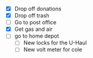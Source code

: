 - [x] Drop off donations 
- [x] Drop off trash
- [ ] Go to post office
- [x] Get gas and air
- [ ] go to home depot 
	- [ ] New locks for the U-Haul 
	- [ ] New volt meter for cole 